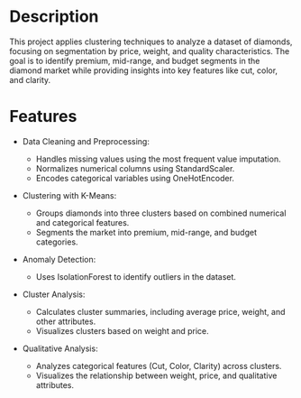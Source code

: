 # Description

This project applies clustering techniques to analyze a dataset of diamonds, focusing on segmentation by price, weight, and quality characteristics. The goal is to identify premium, mid-range, and budget segments in the diamond market while providing insights into key features like cut, color, and clarity.

# Features

- Data Cleaning and Preprocessing:
  - Handles missing values using the most frequent value imputation.
  - Normalizes numerical columns using StandardScaler.
  - Encodes categorical variables using OneHotEncoder.

- Clustering with K-Means:
  - Groups diamonds into three clusters based on combined numerical and categorical features.
  - Segments the market into premium, mid-range, and budget categories.

- Anomaly Detection:
  - Uses IsolationForest to identify outliers in the dataset.

- Cluster Analysis:
  - Calculates cluster summaries, including average price, weight, and other attributes.
  - Visualizes clusters based on weight and price.

- Qualitative Analysis:
  - Analyzes categorical features (Cut, Color, Clarity) across clusters.
  - Visualizes the relationship between weight, price, and qualitative attributes.
